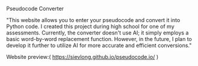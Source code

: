 Pseudocode Converter

"This website allows you to enter your pseudocode and convert it into Python code. I created this project during high school for one of my assessments. 
Currently, the converter doesn't use AI; it simply employs a basic word-by-word replacement function. 
However, in the future, I plan to develop it further to utilize AI for more accurate and efficient conversions."

Website preview:( https://sievlong.github.io/pseudocode.io/ )
